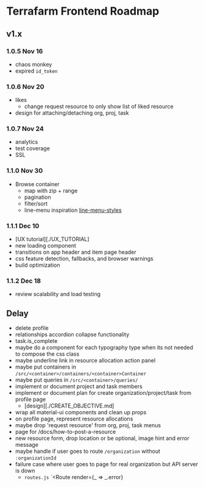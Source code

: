 # Terrafarm Frontend Roadmap

## v1.x

### 1.0.5 Nov 16

- chaos monkey
- expired `id_token`

### 1.0.6 Nov 20

- likes
  - change request resource to only show list of liked resource
- design for attaching/detaching org, proj, task

### 1.0.7 Nov 24

- analytics
- test coverage
- SSL

### 1.1.0 Nov 30

- Browse container
  - map with zip + range
  - pagination
  - filter/sort
  - line-menu inspiration [line-menu-styles](http://tympanus.net/Development/LineMenuStyles/#Valentine)

### 1.1.1 Dec 10

- [UX tutorial][./UX_TUTORIAL]
- new loading component
- transitions on app header and item page header
- css feature detection, fallbacks, and browser warnings
- build optimization

### 1.1.2 Dec 18

- review scalability and load testing

## Delay

- delete profile
- relationships accordion collapse functionality
- task.is_complete
- maybe do a component for each typography type when its not needed to compose the css class
- maybe underline link in resource allocation action panel
- maybe put containers in `/src/<container>/containers/<container>Container`
- maybe put queries in `/src/<container>/queries/`
- implement or document project and task members
- implement or document plan for create organization/project/task from profile page
  - [design][./CREATE_OBJECTIVE.md]
- wrap all material-ui components and clean up props
- on profile page, represent resource allocations
- maybe drop 'request resource' from org, proj, task menus
- page for /docs/how-to-post-a-resource
- new resource form, drop location or be optional, image hint and error message
- maybe handle if user goes to route `/organization` without `:organizationId`
- failure case where user goes to page for real organization but API server is down
  - `routes.js` `<Route render={_ => _.error}
